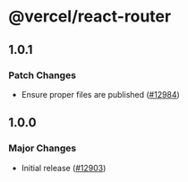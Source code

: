 # @vercel/react-router

## 1.0.1

### Patch Changes

- Ensure proper files are published ([#12984](https://github.com/vercel/vercel/pull/12984))

## 1.0.0

### Major Changes

- Initial release ([#12903](https://github.com/vercel/vercel/pull/12903))
